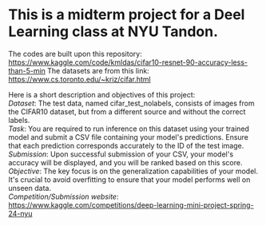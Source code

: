 # This is a midterm project for a Deel Learning class at NYU Tandon. 

The codes are built upon this repository: https://www.kaggle.com/code/kmldas/cifar10-resnet-90-accuracy-less-than-5-min
The datasets are from this link: https://www.cs.toronto.edu/~kriz/cifar.html

Here is a short description and objectives of this project: \
*Dataset*: The test data, named cifar_test_nolabels, consists of images from the CIFAR10 dataset, but from a different source and without the correct labels. \
*Task*: You are required to run inference on this dataset using your trained model and submit a CSV file containing your model's predictions. Ensure that each prediction corresponds accurately to the ID of the test image. \
*Submission*: Upon successful submission of your CSV, your model's accuracy will be displayed, and you will be ranked based on this score. \
*Objective*: The key focus is on the generalization capabilities of your model. It's crucial to avoid overfitting to ensure that your model performs well on unseen data. \
*Competition/Submission website*: https://www.kaggle.com/competitions/deep-learning-mini-project-spring-24-nyu 
